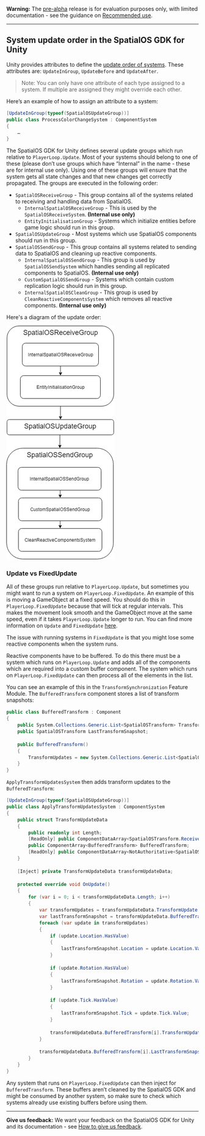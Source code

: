 **Warning:** The [pre-alpha](https://docs.improbable.io/reference/latest/shared/release-policy#maturity-stages) release is for evaluation purposes only, with limited documentation - see the guidance on [Recommended use](../../README.md#recommended-use).

-----

## System update order in the SpatialOS GDK for Unity

Unity provides attributes to define the [update order of systems](https://github.com/Unity-Technologies/EntityComponentSystemSamples/blob/master/Documentation/content/ecs_in_detail.md#system-update-order). These attributes are: `UpdateInGroup`, `UpdateBefore` and `UpdateAfter`.
> Note: You can only have one attribute of each type assigned to a system. If multiple are assigned they might override each other.

Here’s an example of how to assign an attribute to a system:

```csharp
[UpdateInGroup(typeof(SpatialOSUpdateGroup))]
public class ProcessColorChangeSystem : ComponentSystem
{
    …
}
```

The SpatialOS GDK for Unity defines several update groups which run relative to `PlayerLoop.Update`. Most of your systems should belong to one of these (please don’t use groups which have “Internal” in the name - these are for internal use only). Using one of these groups will ensure that the system gets all state changes and that new changes get correctly propagated. The groups are executed in the following order:

* `SpatialOSReceiveGroup` - This group contains all of the systems related to receiving and handling data from SpatialOS.
  * `InternalSpatialOSReceiveGroup` - This is used by the `SpatialOSReceiveSystem`. **(Internal use only)**
  * `EntityInitialisationGroup` - Systems which initialize entities before game logic should run in this group.
* `SpatialOSUpdateGroup` - Most systems which use SpatialOS components should run in this group.
* `SpatialOSSendGroup` - This group contains all systems related to sending data to SpatialOS and cleaning up reactive components.
  * `InternalSpatialOSSendGroup` - This group is used by `SpatialOSSendSystem` which handles sending all replicated components to SpatialOS. **(Internal use only)**
  * `CustomSpatialOSSendGroup` - Systems which contain custom replication logic should run in this group.
  * `InternalSpatialOSCleanGroup` - This group is used by `CleanReactiveComponentsSystem` which removes all reactive components. **(Internal use only)**

Here's a diagram of the update order:  

![Update order](../assets/update-order.png)

### Update vs FixedUpdate

All of these groups run relative to `PlayerLoop.Update`, but sometimes you might want to run a system on `PlayerLoop.FixedUpdate`. An example of this is moving a GameObject at a fixed speed. You should do this in `PlayerLoop.FixedUpdate` because that will tick at regular intervals. This makes the movement look smooth and the GameObject move at the same speed, even if it takes `PlayerLoop.Update` longer to run. You can find more information on `Update` and `FixedUpdate` [here](https://unity3d.com/learn/tutorials/topics/scripting/update-and-fixedupdate).

The issue with running systems in `FixedUpdate` is that you might lose some reactive components when the system runs.

Reactive components have to be buffered. To do this there must be a system which runs on `PlayerLoop.Update` and adds all of the components which are required into a custom buffer component. The system which runs on `PlayerLoop.FixedUpdate` can then process all of the elements in the list.

You can see an example of this in the `TransformSynchronization` Feature Module. The `BufferedTransform` component stores a list of transform snapshots:

```csharp
public class BufferedTransform : Component
{
    public System.Collections.Generic.List<SpatialOSTransform> TransformUpdates;
    public SpatialOSTransform LastTransformSnapshot;

    public BufferedTransform()
    {
        TransformUpdates = new System.Collections.Generic.List<SpatialOSTransform>();
    }
}
```

`ApplyTransformUpdatesSystem` then adds transform updates to the `BufferedTransform`:

```csharp
[UpdateInGroup(typeof(SpatialOSUpdateGroup))]
public class ApplyTransformUpdatesSystem : ComponentSystem
{
    public struct TransformUpdateData
    {
        public readonly int Length;
        [ReadOnly] public ComponentDataArray<SpatialOSTransform.ReceivedUpdates> TransformUpdate;
        public ComponentArray<BufferedTransform> BufferedTransform;
        [ReadOnly] public ComponentDataArray<NotAuthoritative<SpatialOSTransform>> TransformAuthority;
    }

    [Inject] private TransformUpdateData transformUpdateData;

    protected override void OnUpdate()
    {
        for (var i = 0; i < transformUpdateData.Length; i++)
        {
            var transformUpdates = transformUpdateData.TransformUpdate[i].Updates;
            var lastTransformSnapshot = transformUpdateData.BufferedTransform[i].LastTransformSnapshot;
            foreach (var update in transformUpdates)
            {
                if (update.Location.HasValue)
                {
                    lastTransformSnapshot.Location = update.Location.Value;
                }

                if (update.Rotation.HasValue)
                {
                    lastTransformSnapshot.Rotation = update.Rotation.Value;
                }

                if (update.Tick.HasValue)
                {
                    lastTransformSnapshot.Tick = update.Tick.Value;
                }

                transformUpdateData.BufferedTransform[i].TransformUpdates.Add(lastTransformSnapshot);
            }

            transformUpdateData.BufferedTransform[i].LastTransformSnapshot = lastTransformSnapshot;
        }
    }
}
```
Any system that runs on `PlayerLoop.FixedUpdate` can then inject for `BufferedTransform`. These buffers aren’t cleaned by the SpatialOS GDK and might be consumed by another system, so make sure to check which systems already use existing buffers before using them.

-----

**Give us feedback:** We want your feedback on the SpatialOS GDK for Unity and its documentation  - see [How to give us feedback](../../README.md#give-us-feedback).
